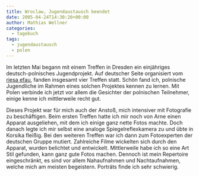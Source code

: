 ```yaml
---
title: Wroclaw, Jugendaustausch beendet
date: 2005-04-24T14:30:20+00:00
author: Mathias Wellner
categories:
  - tagebuch
tags:
  - jugendaustausch
  - polen
---
```

Im letzten Mai begann mit einem Treffen in Dresden ein einjähriges deutsch-polnisches Jugendprojekt. Auf deutscher Seite organisiert vom [riesa efau](http://riesa-efau.de/), fanden insgesamt vier Treffen statt. Schön fand ich, polnische Jugendliche im Rahmen eines solchen Projektes kennen zu lernen. Mit Polen verbinde ich jetzt vor allem die Gesichter der polnischen Teilnehmer, einige kenne ich mittlerweile recht gut.

Dieses Projekt war für mich auch der Anstoß, mich intensiver mit Fotografie zu beschäftigen. Beim ersten Treffen hatte ich mir noch von Arne einen Apparat ausgeliehen, mit dem ich einige ganz nette Fotos machte. Doch danach legte ich mir selbst eine analoge Spiegelreflexkamera zu und übte in Korsika fleißig. Bei den weiteren Treffen war ich dann zum Fotoexperten der deutschen Gruppe mutiert. Zahlreiche Filme wickelten sich durch den Apparat, wurden belichtet und entwickelt. Mittlerweile habe ich so eine Art Stil gefunden, kann ganz gute Fotos machen. Dennoch ist mein Repertoire eingeschränkt, es sind vor allem Nahaufnahmen und Nachtaufnahmen, welche mich am meisten begeistern. Porträts finde ich sehr schwierig.